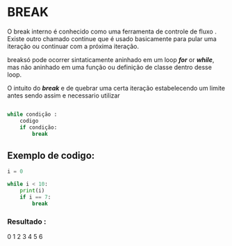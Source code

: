 # BREAK

O break interno é conhecido como uma ferramenta de controle de fluxo . Existe outro chamado continue que é usado basicamente para pular uma iteração ou continuar com a próxima iteração.

breaksó pode ocorrer sintaticamente aninhado em um loop ***for*** or ***while***, mas não aninhado em uma função ou definição de classe dentro desse loop.
 
O intuito do ***break*** e de quebrar uma certa iteração estabelecendo um limite antes sendo assim e necessario utilizar 

```python

while condição :
    codigo 
    if condição:
        break
```
## Exemplo de codigo: 

```python
i = 0

while i < 10:
    print(i)
    if i == 7:
        break
```

### Resultado : 

0
1
2
3
4
5
6

